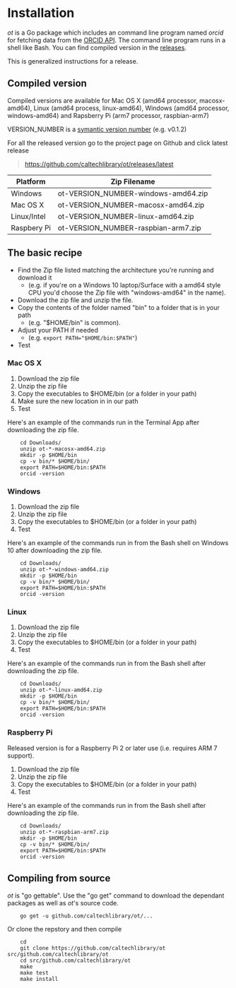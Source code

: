 
# Installation

*ot* is a Go package which includes an command line program named *orcid* for fetching data from 
the [ORCID API](https://orcid.org). The command line program runs in a shell like Bash. You can find compiled
version in the [releases](https://github.com/caltechlibrary/ot/releases/latest). 

This is generalized instructions for a release.

## Compiled version

Compiled versions are available for Mac OS X (amd64 processor, macosx-amd64), Linux (amd64 process, linux-amd64), 
Windows (amd64 processor, windows-amd64) and Rapsberry Pi (arm7 processor, raspbian-arm7)

VERSION_NUMBER is a [symantic version number](http://semver.org/) (e.g. v0.1.2)


For all the released version go to the project page on Github and click latest release

>    https://github.com/caltechlibrary/ot/releases/latest


| Platform    | Zip Filename                        |
|-------------|-------------------------------------|
| Windows     | ot-VERSION_NUMBER-windows-amd64.zip |
| Mac OS X    | ot-VERSION_NUMBER-macosx-amd64.zip  |
| Linux/Intel | ot-VERSION_NUMBER-linux-amd64.zip   |
| Raspbery Pi | ot-VERSION_NUMBER-raspbian-arm7.zip |


## The basic recipe

+ Find the Zip file listed matching the architecture you're running and download it
    + (e.g. if you're on a Windows 10 laptop/Surface with a amd64 style CPU you'd choose the Zip file with "windows-amd64" in the name).
+ Download the zip file and unzip the file.
+ Copy the contents of the folder named "bin" to a folder that is in your path 
    + (e.g. "$HOME/bin" is common).
+ Adjust your PATH if needed
    + (e.g. `export PATH="$HOME/bin:$PATH"`)
+ Test


### Mac OS X

1. Download the zip file
2. Unzip the zip file
3. Copy the executables to $HOME/bin (or a folder in your path)
4. Make sure the new location in in our path
5. Test

Here's an example of the commands run in the Terminal App after downloading the 
zip file.

```shell
    cd Downloads/
    unzip ot-*-macosx-amd64.zip
    mkdir -p $HOME/bin
    cp -v bin/* $HOME/bin/
    export PATH=$HOME/bin:$PATH
    orcid -version
```

### Windows

1. Download the zip file
2. Unzip the zip file
3. Copy the executables to $HOME/bin (or a folder in your path)
4. Test

Here's an example of the commands run in from the Bash shell on Windows 10 after
downloading the zip file.

```shell
    cd Downloads/
    unzip ot-*-windows-amd64.zip
    mkdir -p $HOME/bin
    cp -v bin/* $HOME/bin/
    export PATH=$HOME/bin:$PATH
    orcid -version
```


### Linux 

1. Download the zip file
2. Unzip the zip file
3. Copy the executables to $HOME/bin (or a folder in your path)
4. Test

Here's an example of the commands run in from the Bash shell after
downloading the zip file.

```shell
    cd Downloads/
    unzip ot-*-linux-amd64.zip
    mkdir -p $HOME/bin
    cp -v bin/* $HOME/bin/
    export PATH=$HOME/bin:$PATH
    orcid -version
```


### Raspberry Pi

Released version is for a Raspberry Pi 2 or later use (i.e. requires ARM 7 support).

1. Download the zip file
2. Unzip the zip file
3. Copy the executables to $HOME/bin (or a folder in your path)
4. Test

Here's an example of the commands run in from the Bash shell after
downloading the zip file.

```shell
    cd Downloads/
    unzip ot-*-raspbian-arm7.zip
    mkdir -p $HOME/bin
    cp -v bin/* $HOME/bin/
    export PATH=$HOME/bin:$PATH
    orcid -version
```


## Compiling from source

_ot_ is "go gettable".  Use the "go get" command to download the dependant packages
as well as _ot_'s source code.

```shell
    go get -u github.com/caltechlibrary/ot/...
```

Or clone the repstory and then compile

```shell
    cd
    git clone https://github.com/caltechlibrary/ot src/github.com/caltechlibrary/ot
    cd src/github.com/caltechlibrary/ot
    make
    make test
    make install
```


